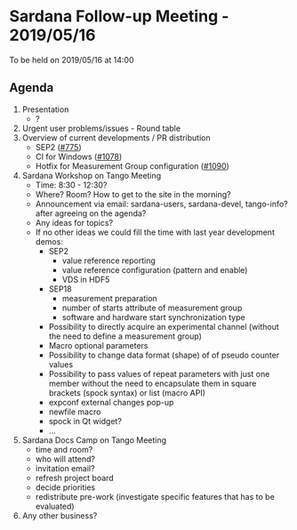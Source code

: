 # Sardana Follow-up Meeting - 2019/05/16

To be held on 2019/05/16 at 14:00

## Agenda

1. Presentation
    * ?
2. Urgent user problems/issues - Round table
3. Overview of current developments / PR distribution
    * SEP2 ([#775](https://github.com/sardana-org/sardana/pull/775))
    * CI for Windows ([#1078](https://github.com/sardana-org/sardana/pull/1078))
    * Hotfix for Measurement Group configuration ([#1090](https://github.com/sardana-org/sardana/pull/1090))
4. Sardana Workshop on Tango Meeting
    * Time: 8:30 - 12:30?
    * Where? Room? How to get to the site in the morning?
    * Announcement via email: sardana-users, sardana-devel, tango-info?
      after agreeing on the agenda?
    * Any ideas for topics?
    * If no other ideas we could fill the time with last year development 
      demos:
        * SEP2
            * value reference reporting
            * value reference configuration (pattern and enable)
            * VDS in HDF5
        * SEP18
            * measurement preparation
            * number of starts attribute of measurement group
            * software and hardware start synchronization type
        * Possibility to directly acquire an experimental channel
          (without the need to define a measurement group)
        * Macro optional parameters
        * Possibility to change data format (shape) of of pseudo counter values
        * Possibility to pass values of repeat parameters with just one member
          without the need to encapsulate them in square brackets (spock 
          syntax) or list (macro API)
        * expconf external changes pop-up
        * newfile macro
        * spock in Qt widget?
        * ...
4. Sardana Docs Camp on Tango Meeting
    * time and room?
    * who will attend?
    * invitation email?
    * refresh project board
    * decide priorities
    * redistribute pre-work (investigate specific features that has to be
      evaluated)
6. Any other business?
